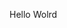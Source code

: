 Hello Wolrd



































































































































































































































































































































































































































































































































































































































































































































































































































































































































































































































































































































































































































































































































































































































































































































































































































































































































































































































































































































































































































































































































































































































































































































































